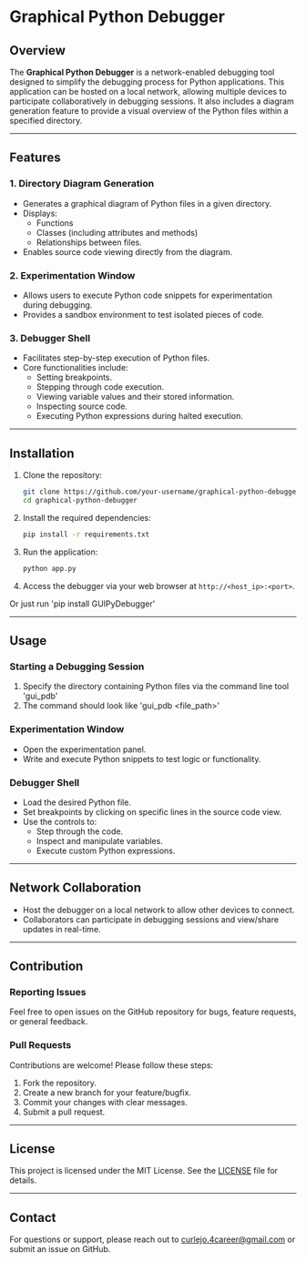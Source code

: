 # Graphical Python Debugger

## Overview
The **Graphical Python Debugger** is a network-enabled debugging tool designed to simplify the debugging process for Python applications. This application can be hosted on a local network, allowing multiple devices to participate collaboratively in debugging sessions. It also includes a diagram generation feature to provide a visual overview of the Python files within a specified directory.

---

## Features

### 1. **Directory Diagram Generation**
- Generates a graphical diagram of Python files in a given directory.
- Displays:
  - Functions
  - Classes (including attributes and methods)
  - Relationships between files.
- Enables source code viewing directly from the diagram.

### 2. **Experimentation Window**
- Allows users to execute Python code snippets for experimentation during debugging.
- Provides a sandbox environment to test isolated pieces of code.

### 3. **Debugger Shell**
- Facilitates step-by-step execution of Python files.
- Core functionalities include:
  - Setting breakpoints.
  - Stepping through code execution.
  - Viewing variable values and their stored information.
  - Inspecting source code.
  - Executing Python expressions during halted execution.

---

## Installation

1. Clone the repository:
   ```bash
   git clone https://github.com/your-username/graphical-python-debugger.git
   cd graphical-python-debugger
   ```

2. Install the required dependencies:
   ```bash
   pip install -r requirements.txt
   ```

3. Run the application:
   ```bash
   python app.py
   ```

4. Access the debugger via your web browser at `http://<host_ip>:<port>`.

Or just run 'pip install GUIPyDebugger'

---

## Usage

### Starting a Debugging Session
1. Specify the directory containing Python files via the command line tool 'gui_pdb'
2. The command should look like 'gui_pdb <file_path>'

### Experimentation Window
- Open the experimentation panel.
- Write and execute Python snippets to test logic or functionality.

### Debugger Shell
- Load the desired Python file.
- Set breakpoints by clicking on specific lines in the source code view.
- Use the controls to:
  - Step through the code.
  - Inspect and manipulate variables.
  - Execute custom Python expressions.

---

## Network Collaboration
- Host the debugger on a local network to allow other devices to connect.
- Collaborators can participate in debugging sessions and view/share updates in real-time.

---

## Contribution

### Reporting Issues
Feel free to open issues on the GitHub repository for bugs, feature requests, or general feedback.

### Pull Requests
Contributions are welcome! Please follow these steps:
1. Fork the repository.
2. Create a new branch for your feature/bugfix.
3. Commit your changes with clear messages.
4. Submit a pull request.

---

## License
This project is licensed under the MIT License. See the [LICENSE](LICENSE) file for details.

---

## Contact
For questions or support, please reach out to curlejo.4career@gmail.com or submit an issue on GitHub.
